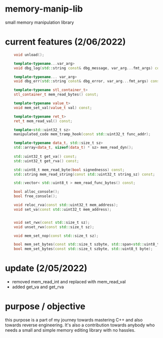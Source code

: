 # memory-manip-lib
small memory manipulation library
# current features (2/06/2022)
```cpp
    void unload();

    template<typename...var_arg>
    void dbg_log(std::string const& dbg_message, var_arg...fmt_args) const;

    template<typename... var_arg>
    void dbg_err(std::string const& dbg_error, var_arg...fmt_args) const;

    template<typename stl_container_t>
    stl_container_t mem_read_bytes() const;

    template<typename value_t>
    void mem_set_val(value_t val) const;

    template<typename ret_t>
    ret_t mem_read_val() const;

    template<std::uint32_t sz>
    manipulated_code mem_tramp_hook(const std::uint32_t func_addr);

    template<typename data_t, std::size_t sz>
    std::array<data_t, sizeof(data_t) * sz> mem_read_dyn();
    
    std::uint32_t get_va() const;
    std::uint32_t get_rva() const;

    std::uint8_t mem_read_byte(bool signednesss) const;
    std::string mem_read_string(const std::uint32_t string_sz) const;

    std::vector< std::uint8_t > mem_read_func_bytes() const;

    bool alloc_console();
    bool free_console();

    void reloc_rva(const std::uint32_t mem_address);
    void set_va(const std::uint32_t mem_address);


    void set_rwx(const std::size_t sz);
    void unset_rwx(const std::size_t sz);

    void mem_set_nop(const std::size_t sz);

    bool mem_set_bytes(const std::size_t szbyte, std::span<std::uint8_t> byte_arr);
    bool mem_set_bytes(const std::size_t szbyte, std::uint8_t byte);

```

# update (2/05/2022)
- removed mem_read_int and replaced with mem_read_val
- added get_va and get_rva

# purpose / objective
this purpose is a part of my journey towards mastering C++ and also towards reverse engineering. It's also a contribution towards anybody who needs a small and simple memory editing library with no hassles.
